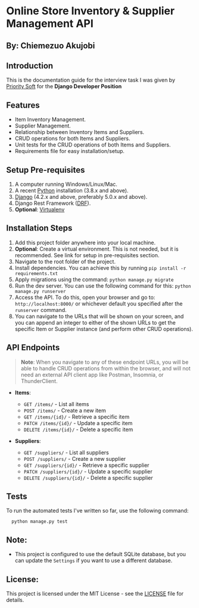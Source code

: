 # Online Store Inventory & Supplier Management API
## By: Chiemezuo Akujobi

## Introduction
This is the documentation guide for the interview task I was given by [Priority Soft](https://www.prioritysoft.rs/) for the **Django Developer Position**

## Features
* Item Inventory Management.
* Supplier Management.
* Relationship between Inventory Items and Suppliers.
* CRUD operations for both Items and Suppliers.
* Unit tests for the CRUD operations of both Items and Suppliers.
* Requirements file for easy installation/setup.

## Setup Pre-requisites
1. A computer running Windows/Linux/Mac.
2. A recent [Python](https://www.python.org/downloads/) installation (3.8.x and above).
3. [Django](https://www.djangoproject.com/download/) (4.2.x and above, preferably 5.0.x and above).
4. Django Rest Framework ([DRF](https://www.django-rest-framework.org/#installation)).
5. **Optional**: [Virtualenv](https://pypi.org/project/virtualenv/)

## Installation Steps
1. Add this project folder anywhere into your local machine.
2. **Optional**: Create a virtual environment. This is not needed, but it is recommended. See link for setup in pre-requisites section.
3. Navigate to the root folder of the project.
4. Install dependencies. You can achieve this by running `pip install -r requirements.txt`
5. Apply migrations using the command: `python manage.py migrate`
6. Run the dev server. You can use the following command for this: `python manage.py runserver`
7. Access the API. To do this, open your browser and go to: `http://localhost:8000/` or whichever default you specified after the `runserver` command.
8. You can navigate to the URLs that will be shown on your screen, and you can append an integer to either of the shown URLs to get the specific Item or Supplier instance (and perform other CRUD operations).

## API Endpoints
>**Note**: When you navigate to any of these endpoint URLs, you will be able to handle CRUD operations from within the browser, and will not need an external API client app like Postman, Insomnia, or ThunderClient.

- **Items**:
  - `GET /items/` - List all items
  - `POST /items/` - Create a new item
  - `GET /items/{id}/` - Retrieve a specific item
  - `PATCH /items/{id}/` - Update a specific item
  - `DELETE /items/{id}/` - Delete a specific item

- **Suppliers**:
  - `GET /suppliers/` - List all suppliers
  - `POST /suppliers/` - Create a new supplier
  - `GET /suppliers/{id}/` - Retrieve a specific supplier
  - `PATCH /suppliers/{id}/` - Update a specific supplier
  - `DELETE /suppliers/{id}/` - Delete a specific supplier

## Tests
To run the automated tests I've written so far, use the following command:
```
  python manage.py test
```

## Note:
* This project is configured to use the default SQLite database, but you can update the `Settings` if you want to use a different database.

## License:
This project is licensed under the MIT License - see the [LICENSE](LICENSE) file for details.